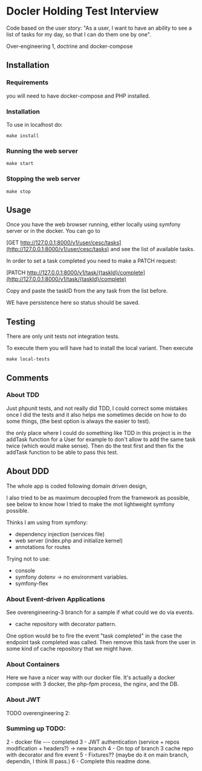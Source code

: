 # Docler Holding Test Interview

Code based on the user story: "As a user, I want to have an ability to see a list of tasks for my day, so that I can do them one by one".

Over-engineering 1, doctrine and docker-compose

## Installation

### Requirements

you will need to have docker-compose and PHP installed.

### Installation

To use in localhost do:

`make install`

### Running the web server

`make start`

### Stopping the web server

`make stop`

## Usage

Once you have the web browser running, either locally using symfony server or in the docker. You can
go to 

[GET http://127.0.0.1:8000/v1/user/cesc/tasks](http://127.0.0.1:8000/v1/user/cesc/tasks) and see the list of available tasks.

In order to set a task completed you need to make a PATCH request:

[PATCH http://127.0.0.1:8000/v1/task/{taskId}/complete](http://127.0.0.1:8000/v1/task/{taskId}/complete)

Copy and paste the taskID from the any task from the list before.

WE have persistence here so status should be saved.

## Testing

There are only unit tests not integration tests.

To execute them you will have had to install the local variant. Then execute

`make local-tests`

## Comments

### About TDD

Just phpunit tests, and not really did TDD, I could correct some mistakes once I did the tests
and it also helps me sometimes decide on how to do some things, (the best option is always the easier
to test).

the only place where I could do something like TDD in this project is in the addTask function for a User
for example to don't allow to add the same task twice (which would make sense). Then do the test first
and then fix the addTask function to be able to pass this test.

## About DDD

The whole app is coded following domain driven design,

I also tried to be as maximum decoupled from
the framework as possible, see below to know how I tried to make the mot lightweight symfony possible.

Thinks I am using from symfony:

- dependency injection (services file)
- web server (index.php and initialize kernel)
- annotations for routes
  
Trying not to use:
  
- console
- symfony dotenv -> no environment variables.
- symfony-flex

### About Event-driven Applications 

See overengineering-3 branch for a sample if what could we do via events.
- cache repository with decorator pattern.

One option would be to fire the event "task completed" in the case the endpoint
task completed was called. Then remove this task from the user
in some kind of cache repository that we might have.

### About Containers

Here we have a nicer way with our docker file. It's actually a docker compose with
3 docker, the php-fpm process, the nginx, and the DB.

### About JWT

TODO overengineering 2: 







### Summing up TODO:


2 - docker file
--- completed
3 - JWT authentication (service + repos modification + headers?) -> new branch
4 - On top of branch 3 cache repo with decorator and fire event
5 - Fixtures?? (maybe do it on main branch, dependin, I think Ill pass.)
6 - Complete this readme
done.
